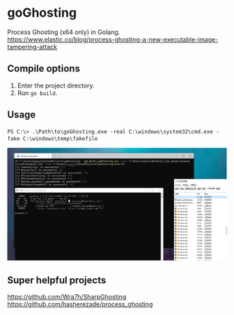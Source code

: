 # goGhosting

Process Ghosting (x64 only) in Golang.
https://www.elastic.co/blog/process-ghosting-a-new-executable-image-tampering-attack

## Compile options

1. Enter the project directory.
2. Run `go build`.

## Usage

```text
PS C:\> .\Path\to\goGhosting.exe -real C:\windows\system32\cmd.exe -fake C:\windows\temp\fakefile
```

![img0.png](img0.png)

## Super helpful projects

https://github.com/Wra7h/SharpGhosting
https://github.com/hasherezade/process_ghosting